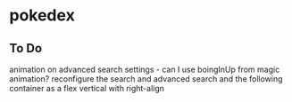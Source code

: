 # pokedex

## To Do

animation on advanced search settings - can I use boingInUp from magic animation?
reconfigure the search and advanced search and the following container as a flex vertical with right-align
